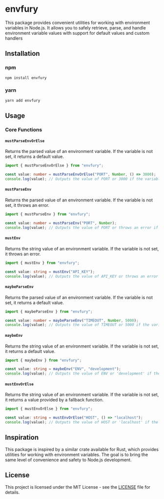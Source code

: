 # envfury

This package provides convenient utilities for working with environment variables in Node.js. It allows you to safely retrieve, parse, and handle environment variable values with support for default values and custom handlers

## Installation

### npm

```bash
npm install envfury
```

### yarn

```bash
yarn add envfury
```

## Usage

### Core Functions

#### `mustParseEnvOrElse`

Returns the parsed value of an environment variable. If the variable is not set, it returns a default value.

```typescript
import { mustParseEnvOrElse } from "envfury";

const value: number = mustParseEnvOrElse("PORT", Number, () => 3000);
console.log(value); // Outputs the value of PORT or 3000 if the variable is not set.
```

#### `mustParseEnv`

Returns the parsed value of an environment variable. If the variable is not set, it throws an error.

```typescript
import { mustParseEnv } from "envfury";

const value: number = mustParseEnv("PORT", Number);
console.log(value); // Outputs the value of PORT or throws an error if the variable is not set.
```

#### `mustEnv`

Returns the string value of an environment variable. If the variable is not set, it throws an error.

```typescript
import { mustEnv } from "envfury";

const value: string = mustEnv("API_KEY");
console.log(value); // Outputs the value of API_KEY or throws an error if the variable is not set.
```

#### `maybeParseEnv`

Returns the parsed value of an environment variable. If the variable is not set, it returns a default value.

```typescript
import { maybeParseEnv } from "envfury";

const value: number = maybeParseEnv("TIMEOUT", Number, 5000);
console.log(value); // Outputs the value of TIMEOUT or 5000 if the variable is not set.
```

#### `maybeEnv`

Returns the string value of an environment variable. If the variable is not set, it returns a default value.

```typescript
import { maybeEnv } from "envfury";

const value: string = maybeEnv("ENV", "development");
console.log(value); // Outputs the value of ENV or 'development' if the variable is not set.
```

#### `mustEnvOrElse`

Returns the string value of an environment variable. If the variable is not set, it returns a value provided by a fallback function.

```typescript
import { mustEnvOrElse } from "envfury";

const value: string = mustEnvOrElse("HOST", () => "localhost");
console.log(value); // Outputs the value of HOST or 'localhost' if the variable is not set.
```

## Inspiration

This package is inspired by a similar crate available for Rust, which provides utilities for working with environment variables. The goal is to bring the same level of convenience and safety to Node.js development.

## License

This project is licensed under the MIT License - see the [LICENSE](https://github.com/sesh92/envfury/blob/master/MIT_LICENSE.txt) file for details.
